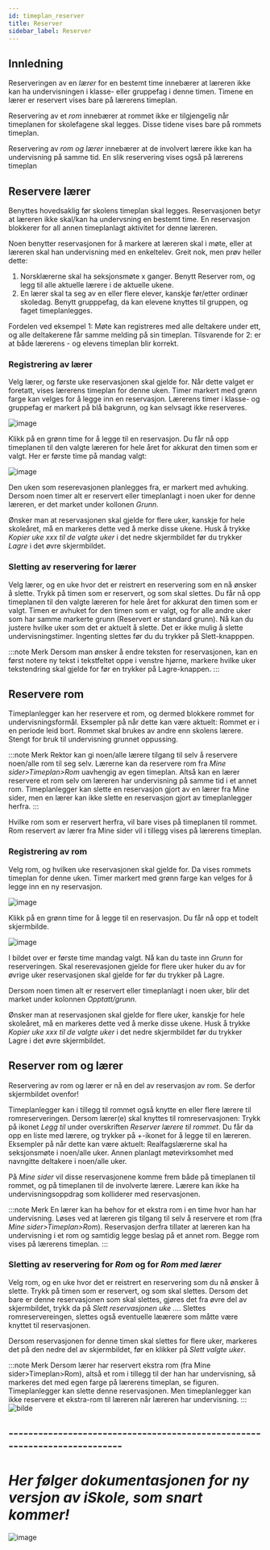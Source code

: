 ```yaml
---
id: timeplan_reserver
title: Reserver
sidebar_label: Reserver
---
```


## Innledning
Reserveringen av en _lærer_ for en bestemt time innebærer at læreren ikke kan ha undervisningen i klasse- eller gruppefag i denne timen. Timene en lærer er reservert vises bare på lærerens timeplan.

Reservering av et _rom_ innebærer at rommet ikke er tilgjengelig når timeplanen for skolefagene skal legges. Disse tidene vises bare på rommets timeplan.

Reservering av _rom og lærer_ innebærer at de involvert lærere ikke kan ha undervisning på samme tid. En slik reservering vises også på lærerens timeplan

## Reservere lærer
Benyttes hovedsaklig før skolens timeplan skal legges. Reservasjonen betyr at læreren ikke skal/kan ha undervsning en bestemt time. En reservasjon blokkerer for all annen timeplanlagt aktivitet for denne læreren.

Noen benytter reservasjonen for å markere at læreren skal i møte, eller at læreren skal han undervisning med en enkeltelev. Greit nok, men prøv heller dette: 

1. Norsklærerne skal ha seksjonsmøte x ganger. Benytt Reserver rom, og legg til alle aktuelle lærere i de aktuelle ukene.
2. En lærer skal ta seg av en eller flere elever, kanskje før/etter ordinær skoledag. Benytt grupppefag, da kan elevene knyttes til gruppen, og faget 
timeplanlegges.

Fordelen ved eksempel 1: Møte kan registreres med alle deltakere under ett, og alle deltakerene får samme melding på sin timeplan. Tilsvarende for 2: er at både lærerens - og elevens timeplan blir korrekt.

### Registrering av lærer
Velg lærer, og første uke reservasjonen skal gjelde for. Når dette valget er foretatt, vises lærerens timeplan for denne uken. Timer markert med grønn farge kan velges for å legge inn en reservasjon. Lærerens timer i klasse- og gruppefag er markert på blå bakgrunn, og kan selvsagt ikke reserveres.

![image](https://user-images.githubusercontent.com/80097133/118784939-ad772480-b890-11eb-9e58-5d4fa722ee59.png)

Klikk på en grønn time for å legge til en reservasjon. Du får nå opp timeplanen til den valgte læreren for hele året for akkurat den timen som er valgt. Her er første time på mandag valgt:

![image](https://user-images.githubusercontent.com/80097133/118786571-3c387100-b892-11eb-9709-cc54aa3548d7.png)

Den uken som reserevasjonen planlegges fra, er markert med avhuking. Dersom noen timer alt er reservert eller timeplanlagt i noen uker for denne læreren, er det market under kollonen _Grunn_. 

Ønsker man at reservasjonen skal gjelde for flere uker, kanskje for hele skoleåret, må en markeres dette ved å merke disse ukene. Husk å trykke _Kopier uke xxx til de valgte uker_ i det nedre skjermbildet før du trykker _Lagre_ i det øvre skjermbildet. 

### Sletting av reservering for lærer
Velg lærer, og en uke hvor det er reistrert en reservering som en nå ønsker å slette. Trykk på timen som er reservert, og som skal slettes. Du får nå opp timeplanen til den valgte læreren for hele året for akkurat den timen som er valgt. Timen er avhuket for den timen som er valgt, og for alle andre uker som har samme markerte grunn (Reservert er standard grunn). Nå kan du justere hvilke uker som det er aktuelt å slette. Det er ikke mulig å slette undervisningstimer. Ingenting slettes før du du trykker på Slett-knapppen. 

:::note Merk
Dersom man ønsker å endre teksten for reservasjonen, kan en først notere ny tekst i tekstfeltet oppe i venstre hjørne, markere hvilke uker tekstendring skal gjelde for før en trykker på Lagre-knappen.
:::

## Reservere rom 
Timeplanlegger kan her reservere et rom, og dermed blokkere rommet for undervisningsformål.
Eksempler på når dette kan være aktuelt: Rommet er i en periode leid bort. Rommet skal brukes av andre enn skolens lærere. Stengt for bruk til undervisning grunnet oppussing.

:::note Merk
Rektor kan gi noen/alle lærere tilgang til selv å reservere noen/alle rom til seg selv. Lærerne kan da reservere rom fra _Mine sider>Timeplan>Rom_ uavhengig av egen timeplan. Altså kan en lærer reservere et rom selv om læreren har undervisning på samme tid i et annet rom. Timeplanlegger kan slette en reservasjon gjort av en lærer fra Mine sider, men en lærer kan ikke slette en reservasjon gjort av timeplanlegger herfra.
:::

Hvilke rom som er reservert herfra, vil bare vises på timeplanen til rommet. Rom reservert av lærer fra Mine sider vil i tillegg vises på lærerens timeplan.

### Registrering av rom
Velg rom, og hvilken uke reservasjonen skal gjelde for. Da vises rommets timeplan for denne uken. Timer markert med grønn farge kan velges for å legge inn en ny reservasjon.

![image](https://user-images.githubusercontent.com/80097133/118810959-be359380-b8ac-11eb-98db-212066400313.png)

Klikk på en grønn time for å legge til en reservasjon. Du får nå opp et todelt skjermbilde.  

![image](https://user-images.githubusercontent.com/80097133/118811542-6a777a00-b8ad-11eb-82b2-45ee4fcd6d43.png)

I bildet over er første time mandag valgt. Nå kan du taste inn _Grunn_ for reserveringen. Skal reserevasjonen gjelde for flere uker huker du av for øvrige uker reservasjonen skal gjelde for før du trykker på Lagre.


Dersom noen timen alt er reservert eller timeplanlagt i noen uker, blir det market under kolonnen _Opptatt/grunn_. 

Ønsker man at reservasjonen skal gjelde for flere uker, kanskje for hele skoleåret, må en markeres dette ved å merke disse ukene. Husk å trykke _Kopier uke xxx til de valgte uker_ i det nedre skjermbildet før du trykker Lagre i det øvre skjermbildet. 

## Reserver rom og lærer
Reservering av rom og lærer er nå en del av reservasjon av rom. Se derfor skjermbildet ovenfor!

Timeplanlegger kan i tillegg til rommet også knytte en eller flere lærere til romreserveringen. Dersom lærer(e) skal knyttes til romreservasjonen: Trykk  på ikonet _Legg til_ under overskriften _Reserver lærere til rommet_. Du får da opp en liste med lærere, og trykker på +-ikonet for å legge til en læreren. Eksempler på når dette kan være aktuelt: Realfagslærerne skal ha seksjonsmøte i noen/alle uker. Annen planlagt møtevirksomhet med navngitte deltakere i noen/alle uker.

På _Mine sider_ vil disse reservasjonene komme frem både på timeplanen til rommet, og på timeplanen til de involverte lærere. Lærere kan ikke ha undervisningsoppdrag som kolliderer med reservasjonen.

:::note Merk 
En lærer kan ha behov for et ekstra rom i en time hvor han har undervisning. Løses ved at læreren gis tilgang til selv å reservere et rom (fra _Mine sider>Timeplan>Rom_). Reservasjon derfra tillater at læreren kan ha undervisning i et rom og samtidig legge beslag på et annet rom. Begge rom vises på lærerens timeplan.
:::

### Sletting av reservering for _Rom_ og for _Rom med lærer_

Velg rom, og en uke hvor det er reistrert en reservering som du nå ønsker å slette. Trykk på timen som er reservert, og som skal slettes. 
Dersom det bare er denne reservasjonen som skal slettes, gjøres det fra øvre del av skjermbildet, trykk da på _Slett reservasjonen uke ..._.
Slettes romreservereingen, slettes også eventuelle læærere som måtte være knyttet til reservasjonen.

Dersom reservasjonen for denne timen skal slettes for flere uker, markeres det på den nedre del av skjermbildet, før en klikker på _Slett valgte uker_.

:::note Merk
Dersom lærer har reservert ekstra rom (fra Mine sider>Timeplan>Rom), altså et rom i tillegg til der han har undervisning, så markeres det med egen farge på lærerens timeplan, se figuren. Timeplanlegger kan slette denne reservasjonen. Men timeplanlegger kan ikke reservere et ekstra-rom til læreren når læreren har undervisning.
:::
![bilde](https://user-images.githubusercontent.com/80097133/158583194-20026174-10ac-4ef9-8b3e-e661e8f81447.png)



## --------------------------------------------------------------------------
# _Her følger dokumentasjonen for ny versjon av iSkole, som snart kommer!_

![image](https://github.com/BarmanHanssen/iskole/assets/80097133/15b4ce70-18a3-4894-a216-f34325c00f80)


